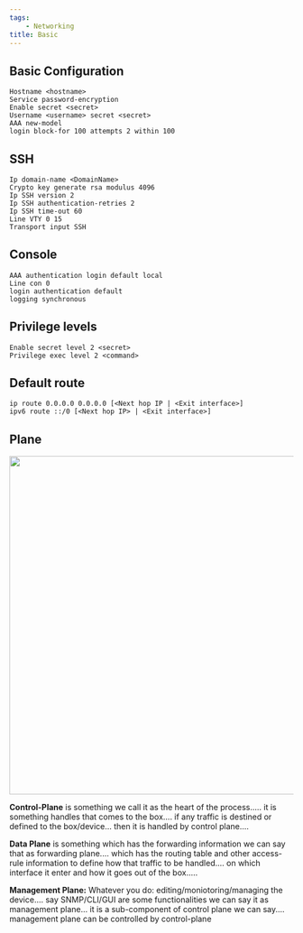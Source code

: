 ```yaml
---
tags:
    - Networking
title: Basic
---
```

## Basic Configuration
    Hostname <hostname>
    Service password-encryption
    Enable secret <secret>
    Username <username> secret <secret>
    AAA new-model
    login block-for 100 attempts 2 within 100

## SSH
    Ip domain-name <DomainName>
    Crypto key generate rsa modulus 4096
    Ip SSH version 2
    Ip SSH authentication-retries 2
    Ip SSH time-out 60
    Line VTY 0 15
    Transport input SSH

## Console
    AAA authentication login default local
    Line con 0
    login authentication default
    logging synchronous

## Privilege levels
    Enable secret level 2 <secret>
    Privilege exec level 2 <command>

## Default route
    ip route 0.0.0.0 0.0.0.0 [<Next hop IP | <Exit interface>]
    ipv6 route ::/0 [<Next hop IP> | <Exit interface>]

## Plane
<img src=../Security/assets/Cisco_Plane.png width=600>

**Control-Plane** is something we call it as the heart of the process..... it is something handles that comes to the box.... if any traffic is destined or defined to the box/device... then it is handled by control plane....

**Data Plane** is something which has the forwarding information we can say that as forwarding plane.... which has the routing table and other access-rule information to define how that traffic to be handled.... on which interface it enter and how it goes out of the box.....

**Management Plane:** Whatever you do: editing/moniotoring/managing the device.... say SNMP/CLI/GUI are some functionalities we can say it as management plane... it is a sub-component of control plane we can say.... management plane can be controlled by control-plane